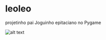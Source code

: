 # leoleo
projetinho pai
Joguinho epitaciano no Pygame

![alt text](http://url/to/img.png](https://github.com/LuizzDutra/leoleo/tree/master/Assets/bob.png?raw=true))
